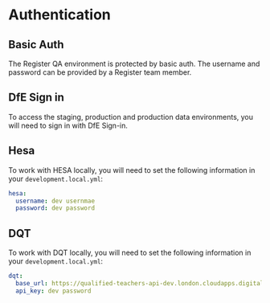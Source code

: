 # Authentication

## Basic Auth

The Register QA environment is protected by basic auth. The username and password can be provided by a Register team member.

## DfE Sign in

To access the staging, production and production data environments, you will need to sign in with DfE Sign-in.

## Hesa

To work with HESA locally, you will need to set the following information in your `development.local.yml`:

```yml
hesa:
  username: dev usernmae
  password: dev password
```

## DQT

To work with DQT locally, you will need to set the following information in your `development.local.yml`:

```yml
dqt:
  base_url: https://qualified-teachers-api-dev.london.cloudapps.digital
  api_key: dev password
```
